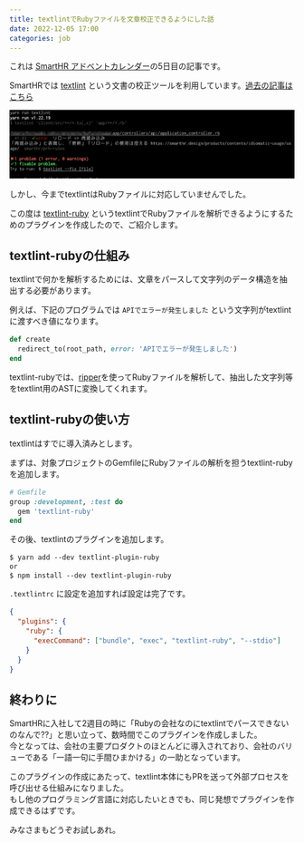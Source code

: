 ```yaml
---
title: textlintでRubyファイルを文章校正できるようにした話
date: 2022-12-05 17:00
categories: job
---
```


これは [SmartHR アドベントカレンダー](https://qiita.com/advent-calendar/2022/smarthr)の5日目の記事です。

SmartHRでは [textlint](https://github.com/textlint/textlint) という文書の校正ツールを利用しています。[過去の記事はこちら](https://shanaiho.smarthr.co.jp/n/n881866630eda)

<img class="image_on_frame center" src="/images/blog/textlint-ruby/textlint-ruby.png" alt="textlintの検知例" />

しかし、今までtextlintはRubyファイルに対応していませんでした。

この度は [textlint-ruby](https://github.com/kufu/textlint-ruby) というtextlintでRubyファイルを解析できるようにするためのプラグインを作成したので、ご紹介します。

## textlint-rubyの仕組み

textlintで何かを解析するためには、文章をパースして文字列のデータ構造を抽出する必要があります。

例えば、下記のプログラムでは `APIでエラーが発生しました` という文字列がtextlintに渡すべき値になります。

```ruby
def create
  redirect_to(root_path, error: 'APIでエラーが発生しました')
end
```

textlint-rubyでは、[ripper](https://docs.ruby-lang.org/ja/latest/class/Ripper.html)を使ってRubyファイルを解析して、抽出した文字列等をtextlint用のASTに変換してくれます。

## textlint-rubyの使い方

textlintはすでに導入済みとします。

まずは、対象プロジェクトのGemfileにRubyファイルの解析を担うtextlint-rubyを追加します。

```ruby
# Gemfile
group :development, :test do
  gem 'textlint-ruby'
end
```

その後、textlintのプラグインを追加します。

```shell
$ yarn add --dev textlint-plugin-ruby
or
$ npm install --dev textlint-plugin-ruby
```

`.textlintrc` に設定を追加すれば設定は完了です。

```json
{
  "plugins": {
    "ruby": {
      "execCommand": ["bundle", "exec", "textlint-ruby", "--stdio"]
    }
  }
}
```

## 終わりに

SmartHRに入社して2週目の時に「Rubyの会社なのにtextlintでパースできないのなんで??」と思い立って、数時間でこのプラグインを作成しました。  
今となっては、会社の主要プロダクトのほとんどに導入されており、会社のバリューである「一語一句に手間ひまかける」の一助となっています。

このプラグインの作成にあたって、textlint本体にもPRを送って外部プロセスを呼び出せる仕組みになりました。  
もし他のプログラミング言語に対応したいときでも、同じ発想でプラグインを作成できるはずです。

みなさまもどうぞお試しあれ。
